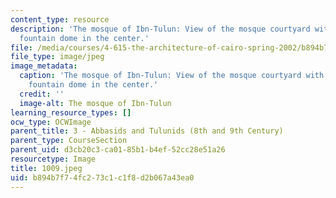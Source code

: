 ```yaml
---
content_type: resource
description: 'The mosque of Ibn-Tulun: View of the mosque courtyard with 13th century
  fountain dome in the center.'
file: /media/courses/4-615-the-architecture-of-cairo-spring-2002/b894b7f74fc273c1c1f8d2b067a43ea0_1009.jpeg
file_type: image/jpeg
image_metadata:
  caption: 'The mosque of Ibn-Tulun: View of the mosque courtyard with 13th century
    fountain dome in the center.'
  credit: ''
  image-alt: The mosque of Ibn-Tulun
learning_resource_types: []
ocw_type: OCWImage
parent_title: 3 - Abbasids and Tulunids (8th and 9th Century)
parent_type: CourseSection
parent_uid: d3cb20c3-ca01-85b1-b4ef-52cc28e51a26
resourcetype: Image
title: 1009.jpeg
uid: b894b7f7-4fc2-73c1-c1f8-d2b067a43ea0
---
```

